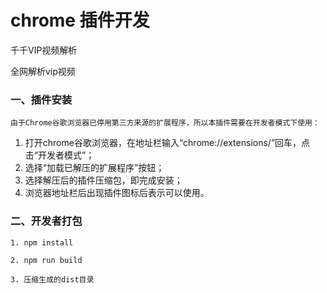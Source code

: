 # chrome 插件开发

千千VIP视频解析

全网解析vip视频

### 一、插件安装

    由于Chrome谷歌浏览器已停用第三方来源的扩展程序，所以本插件需要在开发者模式下使用：

 1. 打开chrome谷歌浏览器，在地址栏输入“chrome://extensions/”回车，点击“开发者模式”；
 2. 选择“加载已解压的扩展程序”按钮；
 3. 选择解压后的插件压缩包，即完成安装；
 4. 浏览器地址栏后出现插件图标后表示可以使用。

### 二、开发者打包

    1. npm install
    
    2. npm run build
    
    3. 压缩生成的dist目录

 
